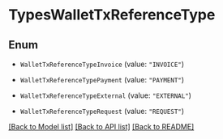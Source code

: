 # TypesWalletTxReferenceType

## Enum


* `WalletTxReferenceTypeInvoice` (value: `"INVOICE"`)

* `WalletTxReferenceTypePayment` (value: `"PAYMENT"`)

* `WalletTxReferenceTypeExternal` (value: `"EXTERNAL"`)

* `WalletTxReferenceTypeRequest` (value: `"REQUEST"`)


[[Back to Model list]](../README.md#documentation-for-models) [[Back to API list]](../README.md#documentation-for-api-endpoints) [[Back to README]](../README.md)


